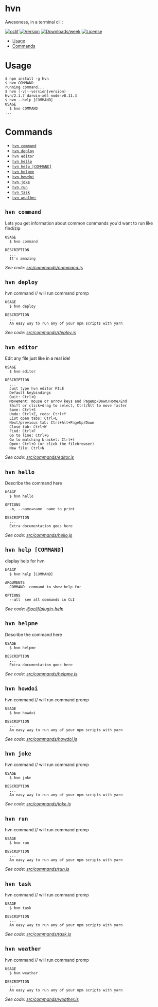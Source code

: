 hvn
===

Awesoness, in a terminal cli :

[![oclif](https://img.shields.io/badge/cli-oclif-brightgreen.svg)](https://oclif.io)
[![Version](https://img.shields.io/npm/v/rad.svg)](https://npmjs.org/package/rad)
[![Downloads/week](https://img.shields.io/npm/dw/rad.svg)](https://npmjs.org/package/rad)
[![License](https://img.shields.io/npm/l/rad.svg)](https://github.com/agrublev/hvn/blob/master/package.json)

<!-- toc -->
* [Usage](#usage)
* [Commands](#commands)
<!-- tocstop -->
# Usage
<!-- usage -->
```sh-session
$ npm install -g hvn
$ hvn COMMAND
running command...
$ hvn (-v|--version|version)
hvn/2.1.7 darwin-x64 node-v8.11.3
$ hvn --help [COMMAND]
USAGE
  $ hvn COMMAND
...
```
<!-- usagestop -->
# Commands
<!-- commands -->
* [`hvn command`](#hvn-command)
* [`hvn deploy`](#hvn-deploy)
* [`hvn editor`](#hvn-editor)
* [`hvn hello`](#hvn-hello)
* [`hvn help [COMMAND]`](#hvn-help-command)
* [`hvn helpme`](#hvn-helpme)
* [`hvn howdoi`](#hvn-howdoi)
* [`hvn joke`](#hvn-joke)
* [`hvn run`](#hvn-run)
* [`hvn task`](#hvn-task)
* [`hvn weather`](#hvn-weather)

## `hvn command`

Lets you get information about common commands you'd want to run like find/zip

```
USAGE
  $ hvn command

DESCRIPTION
  ...
  It's amazing
```

_See code: [src/commands/command.js](https://github.com/agrublev/hvn/blob/v2.1.7/src/commands/command.js)_

## `hvn deploy`

hvn command // will run command promp

```
USAGE
  $ hvn deploy

DESCRIPTION
  ...
  An easy way to run any of your npm scripts with yarn
```

_See code: [src/commands/deploy.js](https://github.com/agrublev/hvn/blob/v2.1.7/src/commands/deploy.js)_

## `hvn editor`

Edit any file just like in a real ide!

```
USAGE
  $ hvn editor

DESCRIPTION
  ...
  Just type hvn editor FILE
  Default keybindings
  Quit: Ctrl+Q
  Movement: mouse or arrow keys and PageUp/Down/Home/End
  Shift or click+drag to select, Ctrl/Alt to move faster
  Save: Ctrl+S
  Undo: Ctrl+Z, redo: Ctrl+Y
  List open tabs: Ctrl+L
  Next/previous tab: Ctrl+Alt+PageUp/Down
  Close tab: Ctrl+W
  Find: Ctrl+F
  Go to line: Ctrl+G
  Go to matching bracket: Ctrl+]
  Open: Ctrl+O (or click the filebrowser)
  New file: Ctrl+N
```

_See code: [src/commands/editor.js](https://github.com/agrublev/hvn/blob/v2.1.7/src/commands/editor.js)_

## `hvn hello`

Describe the command here

```
USAGE
  $ hvn hello

OPTIONS
  -n, --name=name  name to print

DESCRIPTION
  ...
  Extra documentation goes here
```

_See code: [src/commands/hello.js](https://github.com/agrublev/hvn/blob/v2.1.7/src/commands/hello.js)_

## `hvn help [COMMAND]`

display help for hvn

```
USAGE
  $ hvn help [COMMAND]

ARGUMENTS
  COMMAND  command to show help for

OPTIONS
  --all  see all commands in CLI
```

_See code: [@oclif/plugin-help](https://github.com/oclif/plugin-help/blob/v2.1.4/src/commands/help.ts)_

## `hvn helpme`

Describe the command here

```
USAGE
  $ hvn helpme

DESCRIPTION
  ...
  Extra documentation goes here
```

_See code: [src/commands/helpme.js](https://github.com/agrublev/hvn/blob/v2.1.7/src/commands/helpme.js)_

## `hvn howdoi`

hvn command // will run command promp

```
USAGE
  $ hvn howdoi

DESCRIPTION
  ...
  An easy way to run any of your npm scripts with yarn
```

_See code: [src/commands/howdoi.js](https://github.com/agrublev/hvn/blob/v2.1.7/src/commands/howdoi.js)_

## `hvn joke`

hvn command // will run command promp

```
USAGE
  $ hvn joke

DESCRIPTION
  ...
  An easy way to run any of your npm scripts with yarn
```

_See code: [src/commands/joke.js](https://github.com/agrublev/hvn/blob/v2.1.7/src/commands/joke.js)_

## `hvn run`

hvn command // will run command promp

```
USAGE
  $ hvn run

DESCRIPTION
  ...
  An easy way to run any of your npm scripts with yarn
```

_See code: [src/commands/run.js](https://github.com/agrublev/hvn/blob/v2.1.7/src/commands/run.js)_

## `hvn task`

hvn command // will run command promp

```
USAGE
  $ hvn task

DESCRIPTION
  ...
  An easy way to run any of your npm scripts with yarn
```

_See code: [src/commands/task.js](https://github.com/agrublev/hvn/blob/v2.1.7/src/commands/task.js)_

## `hvn weather`

hvn command // will run command promp

```
USAGE
  $ hvn weather

DESCRIPTION
  ...
  An easy way to run any of your npm scripts with yarn
```

_See code: [src/commands/weather.js](https://github.com/agrublev/hvn/blob/v2.1.7/src/commands/weather.js)_
<!-- commandsstop -->
